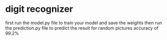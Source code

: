 # digit recognizer
first run the model.py file to train your model and save the weights </tr>
then run the prediction.py file to predict the result for random pictures
accuracy of 99.2%
